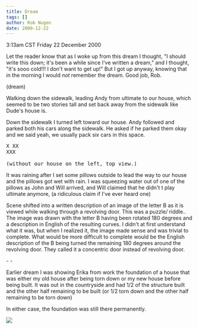 ```yaml
---
title: Dream
tags: []
author: Rob Nugen
date: 2000-12-22
---
```


<title>our house and ultimate</title>
<p class=date>3:13am CST Friday 22 December 2000</p>

<p>Let the reader know that as I woke up from this dream I thought, "I
should write this down; it's been a while since I've written a dream,"
and I thought, "it's sooo cold!!! I don't want to get up!"  But I got
up anyway, knowing that in the morning I would <em>not</em> remember
the dream.  Good job, Rob.</p>

<p class=note>(dream)</p>

<p class=dream>Walking down the sidewalk, leading Andy from ultimate
to our house, which seemed to be two stories tall and set back away
from the sidewalk like Dude's house is.</p>

<p class=dream>Down the sidewalk I turned left toward our house.  Andy
followed and parked both his cars along the sidewalk.  He asked if he
parked them okay and we said yeah, we usually pack six cars in this
space.</p>

<pre>
X XX
XXX

(without our house on the left, top view.)
</pre>

<p class=dream>It was raining after I set some pillows outside to lead
the way to our house and the pillows got wet with rain.  I was
squeezing water out of one of the pillows as John and Will arrived, and
Will claimed that he didn't t play ultimate anymore, (a ridiculous
claim if I've ever heard one)</p>


<p class=dream>Scene shifted into a written description of an image of
the letter B as it is viewed while walking through a revolving door.
This was a puzzle/ riddle..  The image was drawn with the letter B
having been rotated 180 degrees and a description in English of the
resulting curves.  I didn't at first understand what it was, but when
I realized it, the image made sense and was trivial to complete.  What
would be more difficult to complete would be the English description of
the B being turned the remaining 180 degrees around the revolving door.
They called it a concentric door instead of revolving door.</p>

<p>- -</p>

<p class=dream>Earlier dream I was showing Erika from work the
foundation of a house that was either my old house after being torn
down or my new house before being built.  It was out in the
countryside and had 1/2 of the structure built and the other half
remaining to be built (or 1/2 torn down and the other half remaining to
be torn down)</p>

<p class=dream>In either case, the foundation was still there
permanently.</p>

<p><img src='/images/rob/wL-ROB.gif'/></p>

